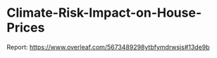 # Climate-Risk-Impact-on-House-Prices

Report: https://www.overleaf.com/5673489298ytbfymdrwsjs#13de9b
